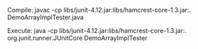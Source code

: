 Compile:
javac -cp libs/junit-4.12.jar:libs/hamcrest-core-1.3.jar:. DemoArrayImplTester.java

Execute:
java -cp libs/junit-4.12.jar:libs/hamcrest-core-1.3.jar:. org.junit.runner.JUnitCore DemoArrayImplTester